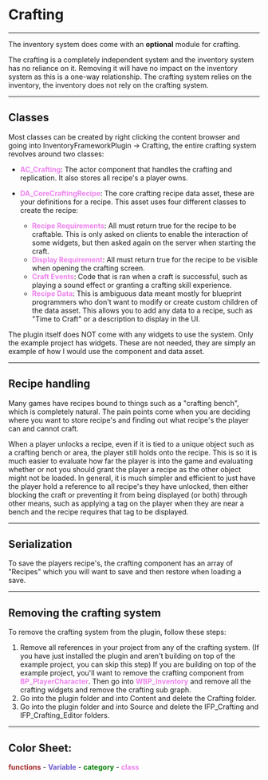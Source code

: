 # Crafting

---
The inventory system does come with an **optional** module for crafting.

The crafting is a completely independent system and the inventory system has no reliance on it. Removing it will have no impact on the inventory system as this is a one-way relationship. The crafting system relies on the inventory, the inventory does not rely on the crafting system.

---
## Classes

Most classes can be created by right clicking the content browser and going into InventoryFrameworkPlugin -> Crafting, the entire crafting system revolves around two classes:

- <span style="color:violet">**AC_Crafting**</span>: The actor component that handles the crafting and replication. It also stores all recipe's a player owns.

- <span style="color:violet">**DA_CoreCraftingRecipe**</span>: The core crafting recipe data asset, these are your definitions for a recipe. This asset uses four different classes to create the recipe:
    - <span style="color:violet">**Recipe Requirements**</span>: All must return true for the recipe to be craftable. This is only asked on clients to enable the interaction of some widgets, but then asked again on the server when starting the craft.
    - <span style="color:violet">**Display Requirement**</span>: All must return true for the recipe to be visible when opening the crafting screen.
    - <span style="color:violet">**Craft Events**</span>: Code that is ran when a craft is successful, such as playing a sound effect or granting a crafting skill experience.
    - <span style="color:violet">**Recipe Data**</span>: This is ambiguous data meant mostly for blueprint programmers who don't want to modify or create custom children of the data asset. This allows you to add any data to a recipe, such as "Time to Craft" or a description to display in the UI.

The plugin itself does NOT come with any widgets to use the system. Only the example project has widgets. These are not needed, they are simply an example of how I would use the component and data asset.


---
## Recipe handling
Many games have recipes bound to things such as a "crafting bench", which is completely natural. The pain points come when you are deciding where you want to store recipe's and finding out what recipe's the player can and cannot craft.

When a player unlocks a recipe, even if it is tied to a unique object such as a crafting bench or area, the player still holds onto the recipe.
This is so it is much easier to evaluate how far the player is into the game and evaluating whether or not you should grant the player a recipe as the other object might not be loaded. In general, it is much simpler and efficient to just have the player hold a reference to all recipe's they have unlocked, then either blocking the craft or preventing it from being displayed (or both) through other means, such as applying a tag on the player when they are near a bench and the recipe requires that tag to be displayed.

---
## Serialization
To save the players recipe's, the crafting component has an array of "Recipes" which you will want to save and then restore when loading a save.

---
## Removing the crafting system
To remove the crafting system from the plugin, follow these steps:
1. Remove all references in your project from any of the crafting system. (If you have just installed the plugin and aren't building on top of the example project, you can skip this step)
If you are building on top of the example project, you'll want to remove the crafting component from <span style="color:violet">**BP_PlayerCharacter**</span>.
Then go into <span style="color:violet">**WBP_Inventory**</span> and remove all the crafting widgets and remove the crafting sub graph.
2. Go into the plugin folder and into Content and delete the Crafting folder.
3. Go into the plugin folder and into Source and delete the IFP_Crafting and IFP_Crafting_Editor folders.

---
## Color Sheet:
<span style="color:brown">**functions**</span> - <span style="color:slateblue">**Variable**</span> - <span style="color:green">**category**</span> - <span style="color:violet">**class**</span>